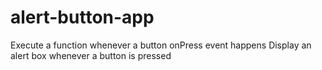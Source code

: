 # alert-button-app

Execute a function whenever a button onPress event happens
Display an alert box whenever a button is pressed
